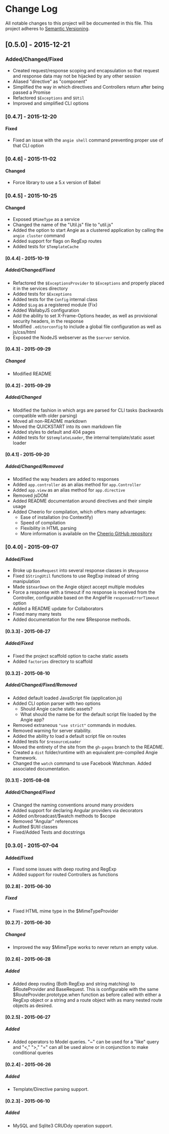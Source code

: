 # Change Log
All notable changes to this project will be documented in this file.
This project adheres to [Semantic Versioning](http://semver.org/).

## [0.5.0] - 2015-12-21
### Added/Changed/Fixed
- Created request/response scoping and encapsulation so that request and response data may not be hijacked by any other session
- Aliased "directive" as "component"
- Simplified the way in which directives and Controllers return after being passed a Promise
- Refactored `$Exceptions` and `$Util`
- Improved and simplified CLI options

### [0.4.7] - 2015-12-20
#### Fixed
- Fixed an issue with the `angie shell` command preventing proper use of that CLI option

### [0.4.6] - 2015-11-02
#### Changed
- Force library to use a 5.x version of Babel

### [0.4.5] - 2015-10-25
#### Changed
- Exposed `$MimeType` as a service
- Changed the name of the "Util.js" file to "util.js"
- Added the option to start Angie as a clustered application by calling the `angie cluster` command
- Added support for flags on RegExp routes
- Added tests for `$TemplateCache`

#### [0.4.4] - 2015-10-19
##### Added/Changed/Fixed
- Refactored the `$ExceptionsProvider` to `$Exceptions` and properly placed it in the services directory
- Added tests for `$Exceptions`
- Added tests for the `Config` internal class
- Added `$Log` as a registered module (Fix)
- Added WallabyJS configuration
- Add the ability to set X-Frame-Options header, as well as provisional security headers, in the response
- Modified `.editorconfig` to include a global file configuration as well as js/css/html
- Exposed the NodeJS webserver as the `$server` service.

#### [0.4.3] - 2015-09-29
##### Changed
- Modified README

#### [0.4.2] - 2015-09-29
##### Added/Changed
- Modified the fashion in which args are parsed for CLI tasks (backwards compatible with older parsing)
- Moved all non-README markdown
- Moved the QUICKSTART into its own markdown file
- Added styles to default and 404 pages
- Added tests for `$$templateLoader`, the internal template/static asset loader

#### [0.4.1] - 2015-09-20
##### Added/Changed/Removed
- Modified the way headers are added to responses
- Added `app.controller` as an alias method for `app.Controller`
- Added `app.view` as an alias method for `app.directive`
- Removed jsDOM
- Added README documentation around directives and their simple usage
- Added Cheerio for compilation, which offers many advantages:
    - Ease of installation (no Contextify)
    - Speed of compilation
    - Flexibility in HTML parsing
    - More information is available on the [Cheerio GitHub repository](https://github.com/cheeriojs/cheerio "Cheerio")

### [0.4.0] - 2015-09-07
#### Added/Fixed
- Broke up `BaseRequest` into several response classes in `$Response`
- Fixed `$StringUtil` functions to use RegExp instead of string manipulation
- Made `$$tearDown` on the Angie object accept multiple modules
- Force a response with a timeout if no response is received from the Controller, configurable based on the AngieFile `responseErrorTimeout` option
- Added a README update for Collaborators
- Fixed many many tests
- Added documentation for the new $Response methods.

#### [0.3.3] - 2015-08-27
##### Added/Fixed
- Fixed the project scaffold option to cache static assets
- Added `factories` directory to scaffold

#### [0.3.2] - 2015-08-10
##### Added/Changed/Fixed/Removed
- Added default loaded JavaScript file (application.js)
- Added CLI option parser with two options
    - Should Angie cache static assets?
    - What should the name be for the default script file loaded by the Angie app?
- Removed extraneous `"use strict"` commands in modules.
- Removed warning for server stability.
- Added the ability to load a default script file on routes
- Added tests for `$resourceLoader`
- Moved the entirety of the site from the `gh-pages` branch to the README.
- Created a `dist` folder/runtime with an equivalent pre-compiled Angie framework.
- Changed the `watch` command to use Facebook Watchman. Added associated documentation.

#### [0.3.1] - 2015-08-08
##### Added/Changed/Fixed
- Changed the naming conventions around many providers
- Added support for declaring Angular providers via decorators
- Added $on/$broadcast/$watch methods to $scope
- Removed "Angular" references
- Audited $Util classes
- Fixed/Added Tests and docstrings

### [0.3.0] - 2015-07-04
#### Added/Fixed
- Fixed some issues with deep routing and RegExp
- Added support for routed Controllers as functions

#### [0.2.8] - 2015-06-30
##### Fixed
- Fixed HTML mime type in the $MimeTypeProvider

#### [0.2.7] - 2015-06-30
##### Changed
- Improved the way $MimeType works to never return an empty value.

#### [0.2.6] - 2015-06-28
##### Added
- Added deep routing (Both RegExp and string matching) to $RouteProvider and BaseRequest. This is configurable with the same  $RouteProvider.prototype.when function as before called with either a RegExp object or a string and a route object with as many nested route objects as desired.

#### [0.2.5] - 2015-06-27
##### Added
- Added operators to Model queries. "~" can be used for a "like" query and "<," ">," "=" can all be used alone or in conjunction to make conditional queries

#### [0.2.4] - 2015-06-26
##### Added
- Template/Directive parsing support.

#### [0.2.3] - 2015-06-10
##### Added
- MySQL and Sqlite3 CRUDdy operation support.
